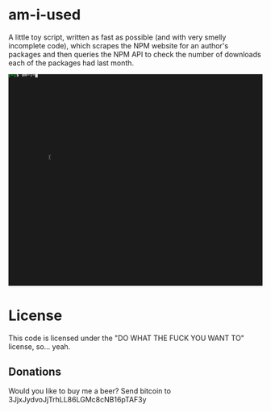 am-i-used
=========
A little toy script, written as fast as possible (and with very smelly
incomplete code), which scrapes the NPM website for an author's packages and
then queries the NPM API to check the number of downloads each of the packages
had last month.

![am-i-used-demo](/am-i-used-demo.gif)

License
=======
This code is licensed under the "DO WHAT THE FUCK YOU WANT TO" license, so...
yeah.

## Donations
Would you like to buy me a beer? Send bitcoin to 3JjxJydvoJjTrhLL86LGMc8cNB16pTAF3y

